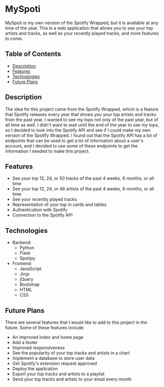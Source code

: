 # MySpoti

MySpoti is my own version of the Spotify Wrapped, but it is available at any time of the year. This is a web application that allows you to see your top artists and tracks, as well as your recently played tracks, and more features to come.

## Table of Contents

- [Description](#description)
- [Features](#features)
- [Technologies](#technologies)
- [Future Plans](#future-plans)

## Description

The idea for this project came from the Spotify Wrapped, which is a feature that Spotify releases every year that shows you your top artists and tracks from the past year. I wanted to see my tops not only of the past year, but of all time as well. I didn't want to wait until the end of the year to see my tops, so I decided to look into the Spotify API and see if I could make my own version of the Spotify Wrapped. I found out that the Spotify API has a lot of endpoints that can be used to get a lot of information about a user's account, and I decided to use some of these endpoints to get the information I needed to make this project.

## Features

- See your top 12, 24, or 50 tracks of the past 4 weeks, 6 months, or all time
- See your top 12, 24, or 48 artists of the past 4 weeks, 6 months, or all time
- See your recently played tracks
- Representation of your top in cards and tables
- Authentication with Spotify
- Connection to the Spotify API

## Technologies

- Backend:
  - Python
  - Flask
  - Spotipy
- Frontend:
  - JavaScript
  - Jinja
  - jQuery
  - Bootstrap
  - HTML
  - CSS

## Future Plans

There are several features that I would like to add to this project in the future. Some of these features include:

- An improved index and home page
- Add a footer
- Improved responsiveness
- See the popularity of your top tracks and artists in a chart
- Implement a database to store user data
- Get Spotify's extension request approved
- Deploy the application
- Export your top tracks and artists to a playlist
- Send your top tracks and artists to your email every month
